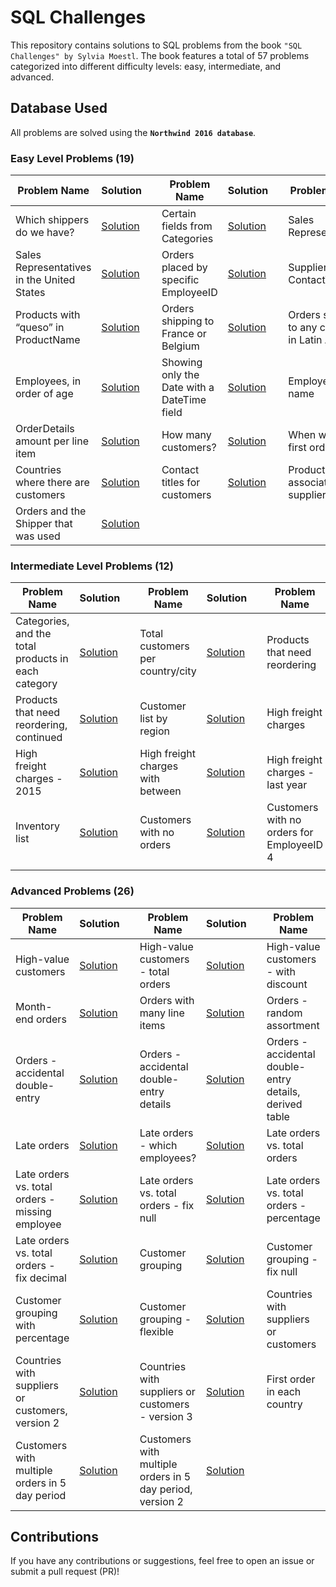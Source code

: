 # SQL Challenges

This repository contains solutions to SQL problems from the book `"SQL Challenges" by Sylvia Moestl`. The book features a total of 57 problems categorized into different difficulty levels: easy, intermediate, and advanced.

## Database Used
All problems are solved using the **``Northwind 2016 database``**.

### Easy Level Problems (19)

<div>

| Problem Name                                           | Solution                                                                                                                                    |  | Problem Name                                           | Solution                                                                                                                                    |  | Problem Name                                           | Solution                                                                                                                                    |
|--------------------------------------------------------|-------------------------------------------------------------------------------------------------------------------------------------------------|--|--------------------------------------------------------|-------------------------------------------------------------------------------------------------------------------------------------------------|--|--------------------------------------------------------|-------------------------------------------------------------------------------------------------------------------------------------------------|
| Which shippers do we have?                             | [Solution](link-to-solution)                                                                                                               |  | Certain fields from Categories                          | [Solution](link-to-solution)                                                                                                               |  | Sales Representatives                                  | [Solution](link-to-solution)                                                                                                               |
| Sales Representatives in the United States              | [Solution](link-to-solution)                                                                                                               |  | Orders placed by specific EmployeeID                    | [Solution](link-to-solution)                                                                                                               |  | Suppliers and ContactTitles                             | [Solution](link-to-solution)                                                                                                               |
| Products with “queso” in ProductName                  | [Solution](link-to-solution)                                                                                                               |  | Orders shipping to France or Belgium                    | [Solution](link-to-solution)                                                                                                               |  | Orders shipping to any country in Latin America        | [Solution](link-to-solution)                                                                                                               |
| Employees, in order of age                              | [Solution](link-to-solution)                                                                                                               |  | Showing only the Date with a DateTime field            | [Solution](link-to-solution)                                                                                                               |  | Employees full name                                    | [Solution](link-to-solution)                                                                                                               |
| OrderDetails amount per line item                      | [Solution](link-to-solution)                                                                                                               |  | How many customers?                                    | [Solution](link-to-solution)                                                                                                               |  | When was the first order?                             | [Solution](link-to-solution)                                                                                                               |
| Countries where there are customers                     | [Solution](link-to-solution)                                                                                                               |  | Contact titles for customers                             | [Solution](link-to-solution)                                                                                                               |  | Products with associated supplier names                 | [Solution](link-to-solution)                                                                                                               |
| Orders and the Shipper that was used                   | [Solution](link-to-solution)                                                                                                               |  |                                                        |                                                                                                                                                 |  |                                                        |                                                                                                                                                 |

</div>



### Intermediate Level Problems (12)

<div>

| Problem Name                                           | Solution                                                                                                                                    |  | Problem Name                                           | Solution                                                                                                                                    |  | Problem Name                                           | Solution                                                                                                                                    |
|--------------------------------------------------------|-------------------------------------------------------------------------------------------------------------------------------------------------|--|--------------------------------------------------------|-------------------------------------------------------------------------------------------------------------------------------------------------|--|--------------------------------------------------------|-------------------------------------------------------------------------------------------------------------------------------------------------|
| Categories, and the total products in each category    | [Solution](link-to-solution)                                                                                                               |  | Total customers per country/city                       | [Solution](link-to-solution)                                                                                                               |  | Products that need reordering                           | [Solution](link-to-solution)                                                                                                               |
| Products that need reordering, continued               | [Solution](link-to-solution)                                                                                                               |  | Customer list by region                                 | [Solution](link-to-solution)                                                                                                               |  | High freight charges                                    | [Solution](link-to-solution)                                                                                                               |
| High freight charges - 2015                            | [Solution](link-to-solution)                                                                                                               |  | High freight charges with between                       | [Solution](link-to-solution)                                                                                                               |  | High freight charges - last year                        | [Solution](link-to-solution)                                                                                                               |
| Inventory list                                        | [Solution](link-to-solution)                                                                                                               |  | Customers with no orders                                | [Solution](link-to-solution)                                                                                                               |  | Customers with no orders for EmployeeID 4              | [Solution](link-to-solution)                                                                                                               |
|                                                        |                                                                                                                                                 |  |                                                        |                                                                                                                                                 |  |                                                        |                                                                                                                                                 |

</div>


### Advanced Problems (26)

<div>

| Problem Name                                           | Solution                                                                                                                                    |  | Problem Name                                           | Solution                                                                                                                                    |  | Problem Name                                           | Solution                                                                                                                                    |
|--------------------------------------------------------|-------------------------------------------------------------------------------------------------------------------------------------------------|--|--------------------------------------------------------|-------------------------------------------------------------------------------------------------------------------------------------------------|--|--------------------------------------------------------|-------------------------------------------------------------------------------------------------------------------------------------------------|
| High-value customers                                   | [Solution](link-to-solution)                                                                                                               |  | High-value customers - total orders                     | [Solution](link-to-solution)                                                                                                               |  | High-value customers - with discount                   | [Solution](link-to-solution)                                                                                                               |
| Month-end orders                                       | [Solution](link-to-solution)                                                                                                               |  | Orders with many line items                              | [Solution](link-to-solution)                                                                                                               |  | Orders - random assortment                              | [Solution](link-to-solution)                                                                                                               |
| Orders - accidental double-entry                       | [Solution](link-to-solution)                                                                                                               |  | Orders - accidental double-entry details                 | [Solution](link-to-solution)                                                                                                               |  | Orders - accidental double-entry details, derived table| [Solution](link-to-solution)                                                                                                               |
| Late orders                                           | [Solution](link-to-solution)                                                                                                               |  | Late orders - which employees?                           | [Solution](link-to-solution)                                                                                                               |  | Late orders vs. total orders                            | [Solution](link-to-solution)                                                                                                               |
| Late orders vs. total orders - missing employee       | [Solution](link-to-solution)                                                                                                               |  | Late orders vs. total orders - fix null                 | [Solution](link-to-solution)                                                                                                               |  | Late orders vs. total orders - percentage              | [Solution](link-to-solution)                                                                                                               |
| Late orders vs. total orders - fix decimal            | [Solution](link-to-solution)                                                                                                               |  | Customer grouping                                       | [Solution](link-to-solution)                                                                                                               |  | Customer grouping - fix null                             | [Solution](link-to-solution)                                                                                                               |
| Customer grouping with percentage                       | [Solution](link-to-solution)                                                                                                               |  | Customer grouping - flexible                             | [Solution](link-to-solution)                                                                                                               |  | Countries with suppliers or customers                   | [Solution](link-to-solution)                                                                                                               |
| Countries with suppliers or customers, version 2      | [Solution](link-to-solution)                                                                                                               |  | Countries with suppliers or customers - version 3      | [Solution](link-to-solution)                                                                                                               |  | First order in each country                             | [Solution](link-to-solution)                                                                                                               |
| Customers with multiple orders in 5 day period        | [Solution](link-to-solution)                                                                                                               |  | Customers with multiple orders in 5 day period, version 2| [Solution](link-to-solution)                                                                                                               |  |                                                        |                                                                                                                                                 |

</div>

## Contributions
If you have any contributions or suggestions, feel free to open an issue or submit a pull request (PR)!